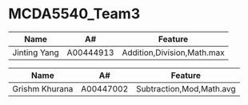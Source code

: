 # MCDA5540_Team3
|Name|A#|Feature|
|------|------|------|
|Jinting Yang|A00444913|Addition,Division,Math.max|

|Name|A#|Feature|
|------|------|------|
|Grishm Khurana|A00447002|Subtraction,Mod,Math.avg|